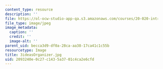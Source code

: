 ```yaml
---
content_type: resource
description: ''
file: https://ol-ocw-studio-app-qa.s3.amazonaws.com/courses/20-020-introduction-to-biological-engineering-design-spring-2009/2093240e0c27c1435a3701c4ca2e6cfd_3ideasOrganizer.jpg
file_type: image/jpeg
image_metadata:
  caption: ''
  credit: ''
  image-alt: ''
parent_uid: becca3d9-df0a-28ca-aa38-17ca41c1c55b
resourcetype: Image
title: 3ideasOrganizer.jpg
uid: 2093240e-0c27-c143-5a37-01c4ca2e6cfd
---
```


